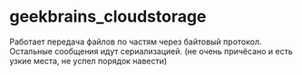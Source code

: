# geekbrains_cloudstorage

Работает передача файлов по частям через байтовый протокол. Остальные сообщения идут сериализацией. (не очень причёсано и есть узкие места, не успел порядок навести)
